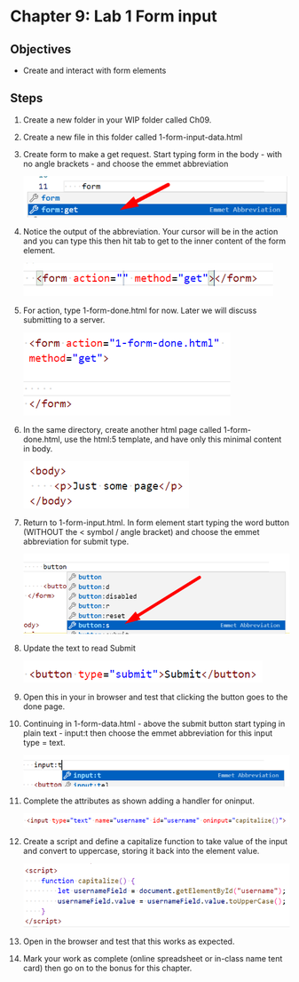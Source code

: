 # Chapter 9: Lab 1 Form input
## Objectives

* Create and interact with form elements
## Steps

1. Create a new folder in your WIP folder called Ch09.  

2. Create a new file in this folder called 1-form-input-data.html

1. Create form to make a get request. Start typing form in the body - with no angle brackets - and choose the emmet abbreviation


    ![Open in Preview mode to see image ](../screenshots/9-1-1-emmet.png)



1. Notice the output of the abbreviation. Your cursor will be in the action and you can type this then hit tab to get to the inner content of the form element.


    ![Open in Preview mode to see image ](../screenshots/9-1-2-emmet-output.png)



1. For action, type 1-form-done.html for now. Later we will discuss submitting to a server.


    ![Open in Preview mode to see image ](../screenshots/9-1-2-action-done.png)



1. In the same directory, create another html page called 1-form-done.html, use the html:5 template, and have only this minimal content in body.

    ![Open in Preview mode to see image ](../screenshots/9-1-3-done-page.png)




1. Return to 1-form-input.html. In form element start typing the word button (WITHOUT the < symbol / angle bracket) and choose the emmet abbreviation for submit type.

    ![Open in Preview mode to see image ](../screenshots/9-1-4a-emmet-submit.png)



1. Update the text to read Submit


    ![Open in Preview mode to see image ](../screenshots/9-1-4-submit.png)



1. Open this in your in browser and test that clicking the button goes to the done page.

1. Continuing in 1-form-data.html - above the submit button start typing in plain text - input:t then choose the emmet abbreviation for this input type = text.


    ![Open in Preview mode to see image ](../screenshots/9-1-5-input.png)



1. Complete the attributes as shown adding a handler for oninput.


    ![Open in Preview mode to see image ](../screenshots/9-1-6-input-with-attr.png)



1. Create a script and define a capitalize function to take value of the input and convert to uppercase, storing it back into the element value.


    ![Open in Preview mode to see image ](../screenshots/9-1-7-capitalize.png)



1. Open in the browser and test that this works as expected.

1. Mark your work as complete (online spreadsheet or in-class name tent card) then go on to the bonus for this chapter.